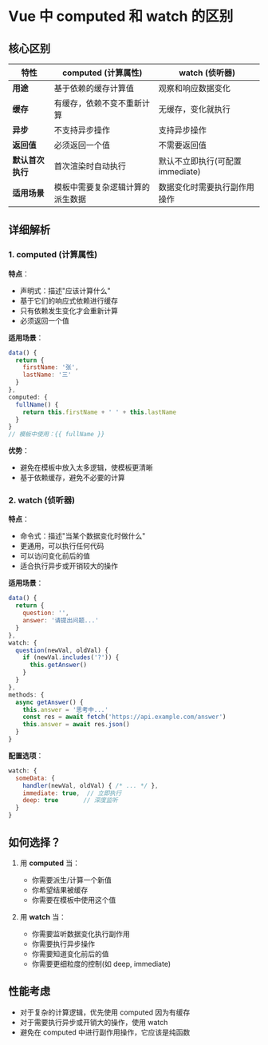 # Vue 中 computed 和 watch 的区别

## 核心区别

| 特性                | computed (计算属性)                     | watch (侦听器)                     |
|---------------------|----------------------------------------|-----------------------------------|
| **用途**           | 基于依赖的缓存计算值                    | 观察和响应数据变化                 |
| **缓存**           | 有缓存，依赖不变不重新计算              | 无缓存，变化就执行                |
| **异步**           | 不支持异步操作                         | 支持异步操作                      |
| **返回值**         | 必须返回一个值                         | 不需要返回值                      |
| **默认首次执行**   | 首次渲染时自动执行                     | 默认不立即执行(可配置 immediate)   |
| **适用场景**       | 模板中需要复杂逻辑计算的派生数据        | 数据变化时需要执行副作用操作       |

## 详细解析

### 1. computed (计算属性)

**特点**：
- 声明式：描述"应该计算什么"
- 基于它们的响应式依赖进行缓存
- 只有依赖发生变化才会重新计算
- 必须返回一个值

**适用场景**：
```javascript
data() {
  return {
    firstName: '张',
    lastName: '三'
  }
},
computed: {
  fullName() {
    return this.firstName + ' ' + this.lastName
  }
}
// 模板中使用：{{ fullName }}
```

**优势**：
- 避免在模板中放入太多逻辑，使模板更清晰
- 基于依赖缓存，避免不必要的计算

### 2. watch (侦听器)

**特点**：
- 命令式：描述"当某个数据变化时做什么"
- 更通用，可以执行任何代码
- 可以访问变化前后的值
- 适合执行异步或开销较大的操作

**适用场景**：
```javascript
data() {
  return {
    question: '',
    answer: '请提出问题...'
  }
},
watch: {
  question(newVal, oldVal) {
    if (newVal.includes('?')) {
      this.getAnswer()
    }
  }
},
methods: {
  async getAnswer() {
    this.answer = '思考中...'
    const res = await fetch('https://api.example.com/answer')
    this.answer = await res.json()
  }
}
```

**配置选项**：
```javascript
watch: {
  someData: {
    handler(newVal, oldVal) { /* ... */ },
    immediate: true,  // 立即执行
    deep: true       // 深度监听
  }
}
```

## 如何选择？

1. 用 **computed** 当：
   - 你需要派生/计算一个新值
   - 你希望结果被缓存
   - 你需要在模板中使用这个值

2. 用 **watch** 当：
   - 你需要监听数据变化执行副作用
   - 你需要执行异步操作
   - 你需要知道变化前后的值
   - 你需要更细粒度的控制(如 deep, immediate)

## 性能考虑

- 对于复杂的计算逻辑，优先使用 computed 因为有缓存
- 对于需要执行异步或开销大的操作，使用 watch
- 避免在 computed 中进行副作用操作，它应该是纯函数
